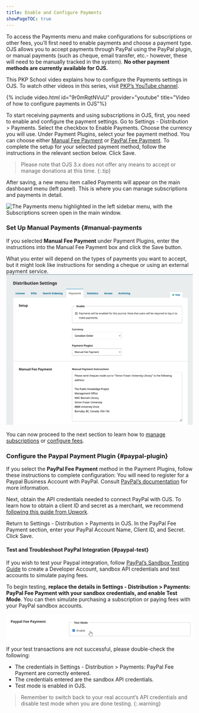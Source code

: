 ```yaml
---
title: Enable and Configure Payments
showPageTOC: true
---
```


To access the Payments menu and make configurations for subscriptions or other fees, you’ll first need to enable payments and choose a payment type. OJS allows you to accept payments through PayPal using the PayPal plugin, or manual payments (such as cheque, email transfer, etc.- however, these will need to be manually tracked in the system). **No other payment methods are currently available for OJS.** 

This PKP School video explains how to configure the Payments settings in OJS. To watch other videos in this series, visit [PKP’s YouTube channel](https://www.youtube.com/playlist?list=PLg358gdRUrDVTXpuGXiMgETgnIouWoWaY).

{% include video.html id="9r0mRqtNVuU" provider="youtube" title="Video of how to configure payments in OJS"%}

To start receiving payments and using subscriptions in OJS, first, you need to enable and configure the payment settings.
Go to Settings - Distribution > Payments.
Select the checkbox to Enable Payments. 
Choose the currency you will use.
Under Payment Plugins, select your fee payment method. You can choose either [Manual Fee Payment](#manual-payment) or [PayPal Fee Payment](#paypal-payment). To complete the setup for your selected payment method, follow the instructions in the relevant section below. 
Click Save.


>Please note that OJS 3.x does not offer any means to accept or manage donations at this time. 
{:.tip}

After saving, a new menu item called Payments will appear on the main dashboard menu (left panel). This is where you can manage subscriptions and payments in detail.

![The Payments menu highlighted in the left sidebar menu, with the Subscriptions screen open in the main window.](./assets/payments-menu-3.5.png)

### Set Up Manual Payments {#manual-payments


If you selected **Manual Fee Payment** under Payment Plugins, enter the instructions into the Manual Fee Payment box and click the Save button. 

What you enter will depend on the types of payments you want to accept, but it might look like instructions for sending a cheque or using an external payment service.
![The Payments tab in Settings - Distribution showing the manual payment instructions field populated with instructions for sending cheques and digital payments to a specified address.](./assets/manual-payments-3.5.png)

You can now proceed to the next section to learn how to [manage subscriptions](#manage-subscriptions) or [configure fees](#set-fees).


### Configure the Paypal Payment Plugin {#paypal-plugin}

If you select the **PayPal Fee Payment** method in the Payment Plugins, follow these instructions to complete configuration:
You will need to register for a Paypal Business Account with PayPal. Consult [PayPal’s documentation](https://www.paypal.com/ca/business/open-business-account) for more information.

Next, obtain the API credentials needed to connect PayPal with OJS. To learn how to obtain a client ID and secret as a merchant, we recommend [following this guide from Upwork](https://www.upwork.com/resources/paypal-client-id-secret-key). 


Return to Settings - Distribution > Payments in OJS. In the PayPal Fee Payment section, enter your PayPal Account Name, Client ID, and Secret. Click Save.


#### Test and Troubleshoot PayPal Integration {#paypal-test}

If you wish to test your Paypal integration, follow [PayPal’s Sandbox Testing Guide](https://developer.paypal.com/tools/sandbox/) to create a Developer Account, sandbox API credentials and test accounts to simulate paying fees. 

To begin testing, **replace the details in Settings - Distribution > Payments: PayPal Fee Payment with your sandbox credentials, and enable Test Mode**. You can then simulate purchasing a subscription or paying fees with your PayPal sandbox accounts.

![PayPal Fee Payment Test Mode.](./assets/paypal-test-mode-3.5.png)


If your test transactions are not successful, please double-check the following:
* The credentials in Settings - Distribution > Payments: PayPal Fee Payment are correctly entered.
* The credentials entered are the sandbox API credentials.
* Test mode is enabled in OJS.

> Remember to switch back to your real account’s API credentials and disable test mode when you are done testing.
{:.warning}